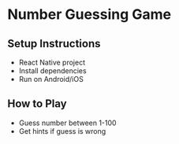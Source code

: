 # Number Guessing Game

## Setup Instructions
- React Native project
- Install dependencies
- Run on Android/iOS

## How to Play
- Guess number between 1-100
- Get hints if guess is wrong
